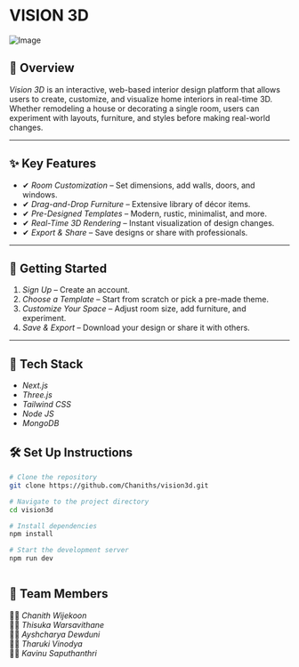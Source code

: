 # VISION 3D

![Image](https://github.com/user-attachments/assets/cbeeb936-e3e4-4f63-98ab-c5f4d4de5b48)

## 🧭 Overview

*Vision 3D* is an interactive, web-based interior design platform that allows users to create, customize, and visualize home interiors in real-time 3D. Whether remodeling a house or decorating a single room, users can experiment with layouts, furniture, and styles before making real-world changes.

---

## ✨ Key Features

- ✔ *Room Customization* – Set dimensions, add walls, doors, and windows.  
- ✔ *Drag-and-Drop Furniture* – Extensive library of décor items.  
- ✔ *Pre-Designed Templates* – Modern, rustic, minimalist, and more.  
- ✔ *Real-Time 3D Rendering* – Instant visualization of design changes.  
- ✔ *Export & Share* – Save designs or share with professionals.  

---

## 🚀 Getting Started

1. *Sign Up* – Create an account.  
2. *Choose a Template* – Start from scratch or pick a pre-made theme.  
3. *Customize Your Space* – Adjust room size, add furniture, and experiment.  
4. *Save & Export* – Download your design or share it with others.  

---

## 🧰 Tech Stack

- *Next.js*  
- *Three.js*  
- *Tailwind CSS*  
- *Node JS*  
- *MongoDB*
## 🛠 Set Up Instructions

```bash
# Clone the repository
git clone https://github.com/Chaniths/vision3d.git

# Navigate to the project directory
cd vision3d

# Install dependencies
npm install

# Start the development server
npm run dev



```
## 👥 Team Members

🧑‍💻 *Chanith Wijekoon*  
👨‍💻 *Thisuka Warsavithane*  
👩‍💻 *Ayshcharya Dewduni*  
👩‍💻 *Tharuki Vinodya*  
🧑‍💻 *Kavinu Saputhanthri*
